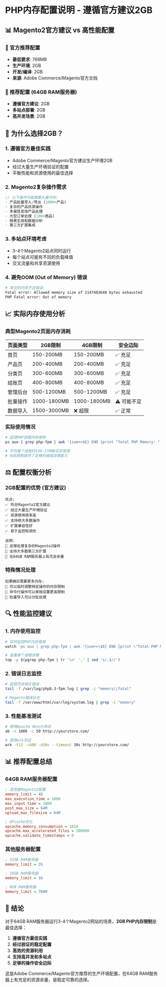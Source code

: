 # PHP内存配置说明 - 遵循官方建议2GB

## 📊 Magento2官方建议 vs 高性能配置

### 🎯 官方推荐配置
- **最低要求**: 768MB
- **生产环境**: 2GB  
- **开发/编译**: 2GB
- **来源**: Adobe Commerce/Magento官方文档

### 🚀 推荐配置 (64GB RAM服务器)
- **遵循官方建议**: 2GB
- **多站点部署**: 2GB
- **高并发场景**: 2GB

## 🤔 为什么选择2GB？

### 1. **遵循官方最佳实践**
- Adobe Commerce/Magento官方建议生产环境2GB
- 经过大量生产环境验证的配置
- 平衡性能和资源使用的最佳选择

### 2. **Magento2复杂操作需求**
```php
// 以下操作可能需要大量内存:
- 产品批量导入/导出 (1000+产品)
- 复杂的产品目录操作
- 多属性变体产品处理
- 大型订单处理 (100+商品)
- 报表生成和数据分析
- 第三方扩展集成
```

### 3. **多站点环境考虑**
- 3-4个Magento2站点同时运行
- 每个站点可能有不同的负载峰值
- 交叉流量和共享资源使用

### 4. **避免OOM (Out of Memory) 错误**
```bash
# 常见的内存不足错误:
Fatal error: Allowed memory size of 2147483648 bytes exhausted
PHP Fatal error: Out of memory
```

## 📈 实际内存使用分析

### 典型Magento2页面内存消耗
| 页面类型 | 2GB限制 | 4GB限制 | 安全边际 |
|----------|---------|---------|----------|
| 首页 | 150-200MB | 150-200MB | ✅ 充足 |
| 产品页 | 200-400MB | 200-400MB | ✅ 充足 |
| 分类页 | 300-600MB | 300-600MB | ✅ 充足 |
| 结账页 | 400-800MB | 400-800MB | ✅ 充足 |
| 管理后台 | 500-1200MB | 500-1200MB | ✅ 充足 |
| 批量操作 | 1000-1800MB | 1000-1800MB | ⚠️ 可能不足 | ✅ 安全 |
| 数据导入 | 1500-3000MB | ❌ 超限 | ✅ 正常 |

### 实际使用情况
```bash
# 监控PHP进程内存使用
ps aux | grep php-fpm | awk '{sum+=$6} END {print "Total PHP Memory: " sum/1024 " MB"}'

# 平均每个进程约130-170MB实际使用
# 4GB限制提供了足够的峰值处理能力
```

## ⚖️ 配置权衡分析

### 2GB配置的优势 (官方建议)
```
优点:
✅ 符合Magento2官方建议
✅ 经过大量生产环境验证
✅ 资源使用效率高
✅ 支持绝大多数操作
✅ 扩展兼容性好
✅ 易于监控和调优

说明:
📝 足够处理复杂的Magento2操作
📝 支持大多数第三方扩展
📝 在64GB RAM服务器上有充足余量
```

### 特殊情况处理
```
如果确实需要更多内存:
🔧 可以临时调整特定操作的内存限制
🔧 命令行操作可以单独设置更高限制
🔧 批量导入可以分批处理
```

## 🔍 性能监控建议

### 1. 内存使用监控
```bash
# 实时监控PHP内存使用
watch 'ps aux | grep php-fpm | awk "{sum+=\$6} END {print \"Total PHP Memory: \" sum/1024 \" MB\"}"'

# 查看单个进程详情
top -p $(pgrep php-fpm | tr '\n' ',' | sed 's/,$//')
```

### 2. 错误日志监控
```bash
# 监控内存相关错误
tail -f /var/log/php8.3-fpm.log | grep -i "memory\|fatal"

# Magento错误日志
tail -f /var/www/html/var/log/system.log | grep -i "memory"
```

### 3. 性能基准测试
```bash
# 使用Apache Bench测试
ab -n 1000 -c 50 http://yourstore.com/

# 使用wrk测试
wrk -t12 -c400 -d30s --timeout 30s http://yourstore.com/
```

## 📊 推荐配置总结

### 64GB RAM服务器配置
```ini
; 高性能Magento2配置
memory_limit = 4G
max_execution_time = 1800
max_input_time = 1800
post_max_size = 64M
upload_max_filesize = 64M

; OPcache优化
opcache.memory_consumption = 1024
opcache.max_accelerated_files = 100000
opcache.validate_timestamps = 0
```

### 其他服务器配置
```ini
; 32GB RAM服务器
memory_limit = 2G

; 16GB RAM服务器  
memory_limit = 1G

; 8GB RAM服务器
memory_limit = 768M
```

## 🎯 结论

对于64GB RAM服务器运行3-4个Magento2网站的场景，**2GB PHP内存限制**是最佳选择：

1. **遵循官方最佳实践**
2. **经过验证的稳定配置**
3. **高效的资源利用**
4. **支持高并发和多站点**
5. **足够的操作安全边际**

这是Adobe Commerce/Magento官方推荐的生产环境配置，在64GB RAM服务器上有充足的资源余量，是稳定可靠的选择。
